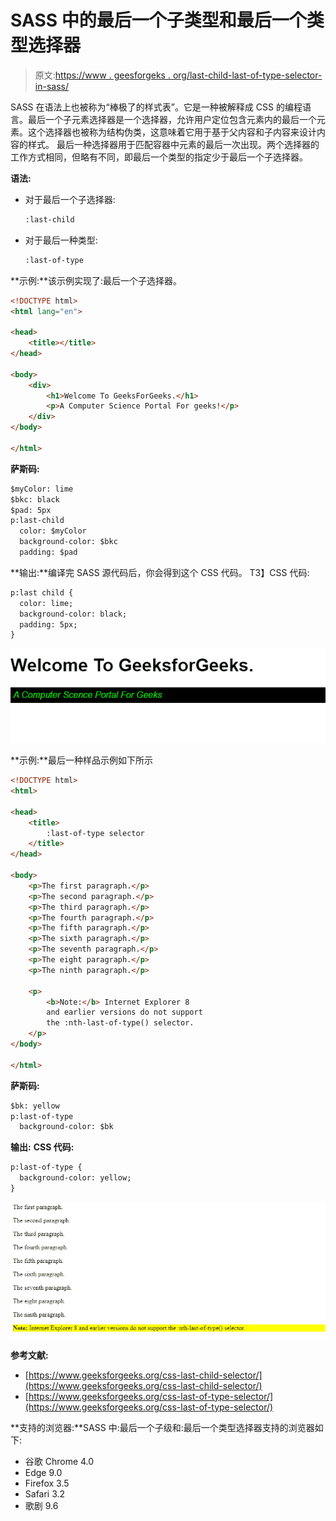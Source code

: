 # SASS 中的最后一个子类型和最后一个类型选择器

> 原文:[https://www . geesforgeks . org/last-child-last-of-type-selector-in-sass/](https://www.geeksforgeeks.org/last-child-and-last-of-type-selector-in-sass/)

SASS 在语法上也被称为“棒极了的样式表”。它是一种被解释成 CSS 的编程语言。最后一个子元素选择器是一个选择器，允许用户定位包含元素内的最后一个元素。这个选择器也被称为结构伪类，这意味着它用于基于父内容和子内容来设计内容的样式。
最后一种选择器用于匹配容器中元素的最后一次出现。两个选择器的工作方式相同，但略有不同，即最后一个类型的指定少于最后一个子选择器。

**语法:**

*   对于最后一个子选择器:

    ```html
    :last-child
    ```

*   对于最后一种类型:

    ```html
    :last-of-type
    ```

**示例:**该示例实现了:最后一个子选择器。

```html
<!DOCTYPE html>
<html lang="en">

<head>
    <title></title>
</head>

<body>
    <div>
        <h1>Welcome To GeeksForGeeks.</h1>
        <p>A Computer Science Portal For geeks!</p>
    </div>
</body>

</html>
```

**萨斯码:**

```html
$myColor: lime
$bkc: black
$pad: 5px
p:last-child 
  color: $myColor
  background-color: $bkc
  padding: $pad
```

**输出:**编译完 SASS 源代码后，你会得到这个 CSS 代码。
T3】CSS 代码:

```html
p:last child {
  color: lime;
  background-color: black;
  padding: 5px;
}
```

![output 2](img/501bd0a430fc2db2664462d131e9166c.png)

**示例:**最后一种样品示例如下所示

```html
<!DOCTYPE html>
<html>

<head>
    <title>
        :last-of-type selector
    </title>
</head>

<body>
    <p>The first paragraph.</p>
    <p>The second paragraph.</p>
    <p>The third paragraph.</p>
    <p>The fourth paragraph.</p>
    <p>The fifth paragraph.</p>
    <p>The sixth paragraph.</p>
    <p>The seventh paragraph.</p>
    <p>The eight paragraph.</p>
    <p>The ninth paragraph.</p>

    <p>
        <b>Note:</b> Internet Explorer 8
        and earlier versions do not support
        the :nth-last-of-type() selector.
    </p>
</body>

</html>
```

**萨斯码:**

```html
$bk: yellow
p:last-of-type 
  background-color: $bk
```

**输出:**
**CSS 代码:**

```html
p:last-of-type {
  background-color: yellow;
}
```

![output 3](img/eb287bfb6ef7fcd2a36bad56506a0127.png)

**参考文献:**

*   [https://www.geeksforgeeks.org/css-last-child-selector/](https://www.geeksforgeeks.org/css-last-child-selector/)
*   [https://www.geeksforgeeks.org/css-last-of-type-selector/](https://www.geeksforgeeks.org/css-last-of-type-selector/)

**支持的浏览器:**SASS 中:最后一个子级和:最后一个类型选择器支持的浏览器如下:

*   谷歌 Chrome 4.0
*   Edge 9.0
*   Firefox 3.5
*   Safari 3.2
*   歌剧 9.6
